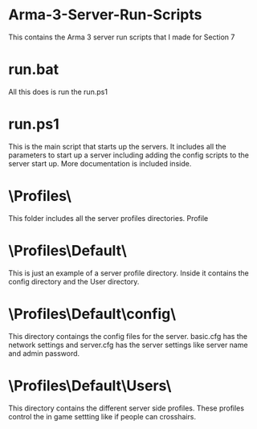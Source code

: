 # Arma-3-Server-Run-Scripts
This contains the Arma 3 server run scripts that I made for Section 7

# run.bat
 All this does is run the run.ps1

# run.ps1
 This is the main script that starts up the servers. It includes all the parameters to start up a server including adding the config scripts to the server start up. More documentation is included inside.

# \Profiles\
  This folder includes all the server profiles directories. Profile 

# \Profiles\Default\
  This is just an example of a server profile directory. Inside it contains the config directory and the User directory.

# \Profiles\Default\config\
  This directory contaings the config files for the server. basic.cfg has the network settings and server.cfg has the server settings like server name and admin password.

# \Profiles\Default\Users\
 This directory contains the different server side profiles. These profiles control the in game settting like if people can crosshairs.
